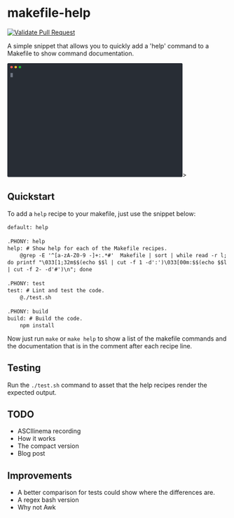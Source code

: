 # makefile-help

[![Validate Pull Request](https://github.com/dwmkerr/makefile-help/actions/workflows/pull-request.yaml/badge.svg)](https://github.com/dwmkerr/makefile-help/actions/workflows/pull-request.yaml)

A simple snippet that allows you to quickly add a 'help' command to a Makefile to show command documentation.

<img src="./docs/demo.svg" alt="Demo: Recording of the 'make help' command" width="400" height="260" />>


## Quickstart

To add a `help` recipe to your makefile, just use the snippet below:

```make
default: help

.PHONY: help
help: # Show help for each of the Makefile recipes.
	@grep -E '^[a-zA-Z0-9 -]+:.*#'  Makefile | sort | while read -r l; do printf "\033[1;32m$$(echo $$l | cut -f 1 -d':')\033[00m:$$(echo $$l | cut -f 2- -d'#')\n"; done

.PHONY: test
test: # Lint and test the code.
	@./test.sh

.PHONY: build
build: # Build the code.
	npm install
```

Now just run `make` or `make help` to show a list of the makefile commands and the documentation that is in the comment after each recipe line.

## Testing

Run the `./test.sh` command to asset that the help recipes render the expected output.

## TODO

- ASCIIinema recording
- How it works
- The compact version
- Blog post

## Improvements

- A better comparison for tests could show where the differences are.
- A regex bash version
- Why not Awk
